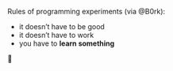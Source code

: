 Rules of programming experiments (via @B0rk):

- it doesn’t have to be good
- it doesn’t have to work
- you have to **learn something**

🙂
